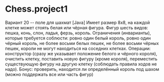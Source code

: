# Chess.project1
Вариант 20 -- поле для шахмат [Java]
Имеет размер 8х8, на каждой клетке может стоять белая или чёрная фигура. Фигур
шесть видов: пешка, конь, слон, ладья, ферзь, король. Ограничения (инварианты),
которые требуется соблюсти: ровно один белый король, ровно один чёрный король, не
более восьми белых пешек, не более восьми чёрных пешек, короли не могут
находиться на соседних клетках.
Операции: конструктор (сразу же указывает положение белого и чёрного короля),
очистить клетку, поставить новую фигуру (кроме короля), переместить существующую
фигуру на другую клетку (соблюдать правила ходов не надо).
Бонус: проверить, находится ли определённый король под шахом (можно поддержать
все или часть фигур)
